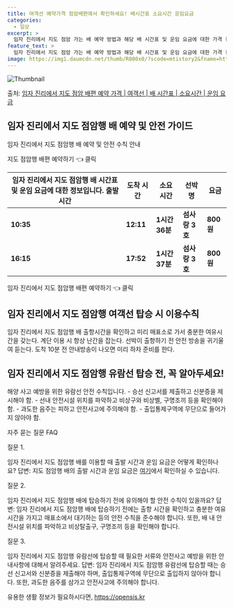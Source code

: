 ```yaml
---
title: 여객선 예약가격 점암배편에서 확인하세요! 배시간표 소요시간 운임요금
categories:
  - 일상
excerpt: >
  임자 진리에서 지도 점암 가는 배 예약 방법과 해당 배 시간표 및 운임 요금에 대한 가격 정보를 안내 드리겠습니다. 안전하고 재밋는 지도 점암행 여행을 위해 아래 정보 참고하시기 바랍니다. 지도 점암행 배편 예약하기 👈 클릭임자 진리에서 지도 점암행 배 시간표출발 시간도착 시간소요 시간선박명요금10:3512:111시간 36분섬사랑 3호800원16:1517:521시간 37분섬사랑 3호800원지도 점암행 배편 예약하기 👈 클릭임자 진리에서 지도 점암행 여객선 탑승 시 이용수칙임자 진리에서 지도 점암행 배 출항시간을 확인하고 미리 매표소로 가서 충분한 여유시간을 갖는다.계단 이용 시 항상 난간을 잡는다.선박이 출항하기 전 안전 방송을 귀기울여 듣는다.도착 10분전 안내방송이 나오면 미리 하차 준비를 한다.임자..
feature_text: >
  임자 진리에서 지도 점암 가는 배 예약 방법과 해당 배 시간표 및 운임 요금에 대한 가격 정보를 안내 드리겠습니다. 안전하고 재밋는 지도 점암행 여행을 위해 아래 정보 참고하시기 바랍니다. 지도 점암행 배편 예약하기 👈 클릭임자 진리에서 지도 점암행 배 시간표출발 시간도착 시간소요 시간선박명요금10:3512:111시간 36분섬사랑 3호800원16:1517:521시간 37분섬사랑 3호800원지도 점암행 배편 예약하기 👈 클릭임자 진리에서 지도 점암행 여객선 탑승 시 이용수칙임자 진리에서 지도 점암행 배 출항시간을 확인하고 미리 매표소로 가서 충분한 여유시간을 갖는다.계단 이용 시 항상 난간을 잡는다.선박이 출항하기 전 안전 방송을 귀기울여 듣는다.도착 10분전 안내방송이 나오면 미리 하차 준비를 한다.임자..
image: https://img1.daumcdn.net/thumb/R800x0/?scode=mtistory2&fname=https%3A%2F%2Fblog.kakaocdn.net%2Fdn%2Flhd8P%2FbtsHDMdFkkT%2FhDdKr7pAJKILR9a6Ot9WK0%2Fimg.webp
---
```


![Thumbnail](https://img1.daumcdn.net/thumb/R800x0/?scode=mtistory2&fname=https%3A%2F%2Fblog.kakaocdn.net%2Fdn%2Flhd8P%2FbtsHDMdFkkT%2FhDdKr7pAJKILR9a6Ot9WK0%2Fimg.webp)

<p>출처: <a href="https://opensis.kr/entry/%EC%9E%84%EC%9E%90-%EC%A7%84%EB%A6%AC%EC%97%90%EC%84%9C-%EC%A7%80%EB%8F%84-%EC%A0%90%EC%95%94-%EB%B0%B0%ED%8E%B8-%EC%98%88%EC%95%BD-%EA%B0%80%EA%B2%A9-%EC%97%AC%EA%B0%9D%EC%84%A0-%EB%B0%B0-%EC%8B%9C%EA%B0%84%ED%91%9C-%EC%86%8C%EC%9A%94%EC%8B%9C%EA%B0%84-%EC%9A%B4%EC%9E%84-%EC%9A%94%EA%B8%88" rel="dofollow">임자 진리에서 지도 점암 배편 예약 가격 | 여객선 | 배 시간표 | 소요시간 | 운임 요금</a> </p>

## 임자 진리에서 지도 점암행 배 예약 및 안전 가이드

임자 진리에서 지도 점암행 배 예약 및 안전 수칙 안내

지도 점암행 배편 예약하기 👈 클릭

임자 진리에서 지도 점암행 배 시간표 및 운임 요금에 대한 정보입니다.  출발 시간 | 도착 시간 | 소요 시간 | 선박명 | 요금  
---|---|---|---|---  
**10:35** | **12:11** | **1시간 36분** | **섬사랑 3호** | **800원**  
**16:15** | **17:52** | **1시간 37분** | **섬사랑 3호** | **800원**  
  
임자 진리에서 지도 점암행 배편 예약하기 👈 클릭

## 임자 진리에서 지도 점암행 여객선 탑승 시 이용수칙

임자 진리에서 지도 점암행 배 출항시간을 확인하고 미리 매표소로 가서 충분한 여유시간을 갖는다. 계단 이용 시 항상 난간을 잡는다. 선박이
출항하기 전 안전 방송을 귀기울여 듣는다. 도착 10분 전 안내방송이 나오면 미리 하차 준비를 한다.

## 임자 진리에서 지도 점암행 유람선 탑승 전, 꼭 알아두세요!

해양 사고 예방을 위한 유람선 안전 수칙입니다. \- 승선 신고서를 제출하고 신분증을 제시해야 함. \- 선내 안전시설 위치를 파악하고
비상구와 비상벨, 구명조끼 등을 확인해야 함. \- 과도한 음주는 피하고 안전사고에 주의해야 함. \- 출입통제구역에 무단으로 들어가지
않아야 함.

자주 묻는 질문 FAQ

질문 1.

임자 진리에서 지도 점암행 배를 이용할 때 출발 시간과 운임 요금은 어떻게 확인하나요? 답변: 지도 점암행 배의 출발 시간과 운임 요금은
[여기](https://opensis.kr/entry/%EC%9E%84%EC%9E%90-%EC%A7%84%EB%A6%AC%EC%97%90%EC%84%9C-%EC%A7%80%EB%8F%84-%EC%A0%90%EC%95%94-%EB%B0%B0%ED%8E%B8-%EC%98%88%EC%95%BD-%EA%B0%80%EA%B2%A9-%EC%97%AC%EA%B0%9D%EC%84%A0-%EB%B0%B0-%EC%8B%9C%EA%B0%84%ED%91%9C-%EC%86%8C%EC%9A%94%EC%8B%9C%EA%B0%84-%EC%9A%B4%EC%9E%84-%EC%9A%94%EA%B8%88)에서 확인하실 수 있습니다.

질문 2.

임자 진리에서 지도 점암행 배에 탑승하기 전에 유의해야 할 안전 수칙이 있을까요? 답변: 임자 진리에서 지도 점암행 배에 탑승하기 전에는
출항 시간을 확인하고 충분한 여유시간을 가지고 매표소에서 대기하는 등의 안전 수칙을 준수해야 합니다. 또한, 배 내 안전시설 위치를 파악하고
비상탈출구, 구명조끼 등을 확인해야 합니다.

질문 3.

임자 진리에서 지도 점암행 유람선에 탑승할 때 필요한 서류와 안전사고 예방을 위한 안내사항에 대해서 알려주세요. 답변: 임자 진리에서 지도
점암행 유람선에 탑승할 때는 승선 신고서와 신분증을 제출해야 하며, 출입통제구역에 무단으로 출입하지 않아야 합니다. 또한, 과도한 음주를
삼가고 안전사고에 주의해야 합니다.

 

유용한 생활 정보가 필요하시다면, <a href="https://opensis.kr" rel="dofollow">https://opensis.kr</a>


